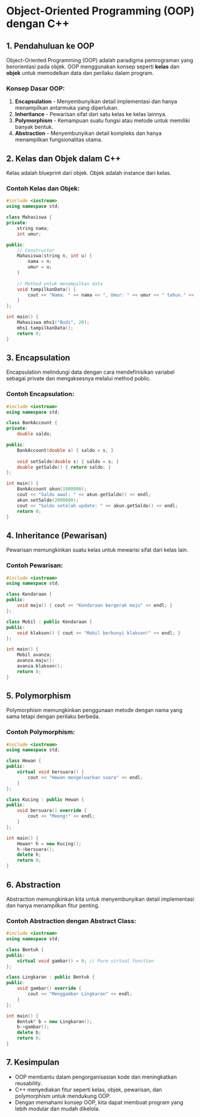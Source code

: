 # Object-Oriented Programming (OOP) dengan C++

## 1. Pendahuluan ke OOP
Object-Oriented Programming (OOP) adalah paradigma pemrograman yang berorientasi pada objek. OOP menggunakan konsep seperti **kelas** dan **objek** untuk memodelkan data dan perilaku dalam program.

### Konsep Dasar OOP:
1. **Encapsulation** - Menyembunyikan detail implementasi dan hanya menampilkan antarmuka yang diperlukan.
2. **Inheritance** - Pewarisan sifat dari satu kelas ke kelas lainnya.
3. **Polymorphism** - Kemampuan suatu fungsi atau metode untuk memiliki banyak bentuk.
4. **Abstraction** - Menyembunyikan detail kompleks dan hanya menampilkan fungsionalitas utama.

## 2. Kelas dan Objek dalam C++
Kelas adalah blueprint dari objek. Objek adalah instance dari kelas.

### Contoh Kelas dan Objek:
```cpp
#include <iostream>
using namespace std;

class Mahasiswa {
private:
    string nama;
    int umur;

public:
    // Constructor
    Mahasiswa(string n, int u) {
        nama = n;
        umur = u;
    }
    
    // Method untuk menampilkan data
    void tampilkanData() {
        cout << "Nama: " << nama << ", Umur: " << umur << " tahun." << endl;
    }
};

int main() {
    Mahasiswa mhs1("Budi", 20);
    mhs1.tampilkanData();
    return 0;
}
```

## 3. Encapsulation
Encapsulation melindungi data dengan cara mendefinisikan variabel sebagai private dan mengaksesnya melalui method public.

### Contoh Encapsulation:
```cpp
#include <iostream>
using namespace std;

class BankAccount {
private:
    double saldo;

public:
    BankAccount(double s) { saldo = s; }
    
    void setSaldo(double s) { saldo = s; }
    double getSaldo() { return saldo; }
};

int main() {
    BankAccount akun(1000000);
    cout << "Saldo awal: " << akun.getSaldo() << endl;
    akun.setSaldo(2000000);
    cout << "Saldo setelah update: " << akun.getSaldo() << endl;
    return 0;
}
```

## 4. Inheritance (Pewarisan)
Pewarisan memungkinkan suatu kelas untuk mewarisi sifat dari kelas lain.

### Contoh Pewarisan:
```cpp
#include <iostream>
using namespace std;

class Kendaraan {
public:
    void maju() { cout << "Kendaraan bergerak maju" << endl; }
};

class Mobil : public Kendaraan {
public:
    void klakson() { cout << "Mobil berbunyi klakson!" << endl; }
};

int main() {
    Mobil avanza;
    avanza.maju();
    avanza.klakson();
    return 0;
}
```

## 5. Polymorphism
Polymorphism memungkinkan penggunaan metode dengan nama yang sama tetapi dengan perilaku berbeda.

### Contoh Polymorphism:
```cpp
#include <iostream>
using namespace std;

class Hewan {
public:
    virtual void bersuara() {
        cout << "Hewan mengeluarkan suara" << endl;
    }
};

class Kucing : public Hewan {
public:
    void bersuara() override {
        cout << "Meong!" << endl;
    }
};

int main() {
    Hewan* h = new Kucing();
    h->bersuara();
    delete h;
    return 0;
}
```

## 6. Abstraction
Abstraction memungkinkan kita untuk menyembunyikan detail implementasi dan hanya menampilkan fitur penting.

### Contoh Abstraction dengan Abstract Class:
```cpp
#include <iostream>
using namespace std;

class Bentuk {
public:
    virtual void gambar() = 0; // Pure virtual function
};

class Lingkaran : public Bentuk {
public:
    void gambar() override {
        cout << "Menggambar Lingkaran" << endl;
    }
};

int main() {
    Bentuk* b = new Lingkaran();
    b->gambar();
    delete b;
    return 0;
}
```

## 7. Kesimpulan
- OOP membantu dalam pengorganisasian kode dan meningkatkan reusability.
- C++ menyediakan fitur seperti kelas, objek, pewarisan, dan polymorphism untuk mendukung OOP.
- Dengan memahami konsep OOP, kita dapat membuat program yang lebih modular dan mudah dikelola.
